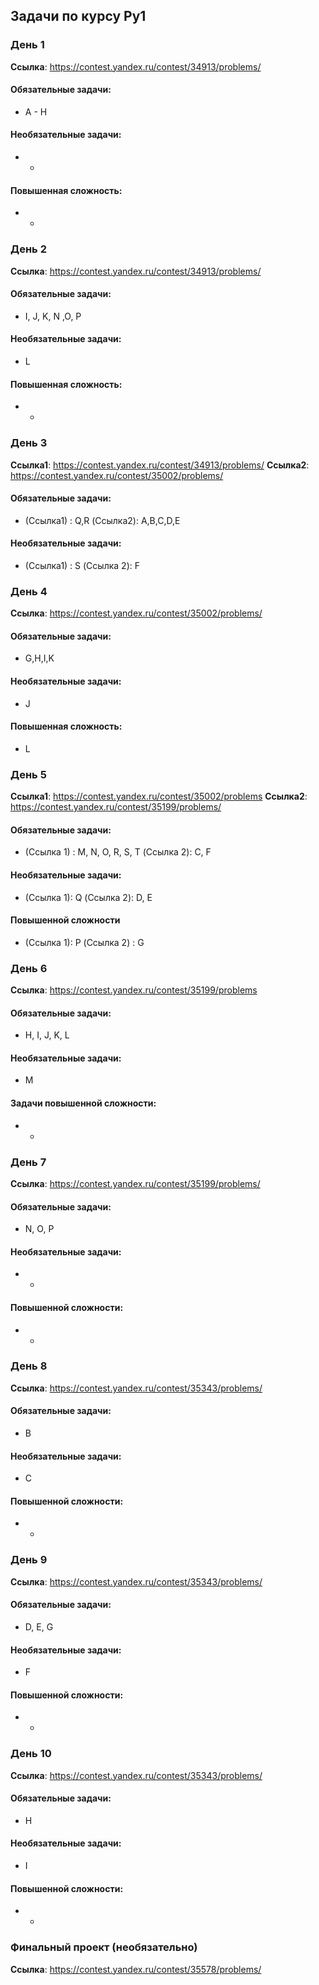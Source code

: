 ## Задачи по курсу Py1

### День 1
**Ссылка**: https://contest.yandex.ru/contest/34913/problems/

#### Обязательные задачи:
* A - H
#### Необязательные задачи:
* -
#### Повышенная сложность:
* -

### День 2
**Ссылка**: https://contest.yandex.ru/contest/34913/problems/

#### Обязательные задачи:
* I, J, K, N ,O, P
#### Необязательные задачи:
* L
#### Повышенная сложность:
* -

### День 3
**Ссылка1**: https://contest.yandex.ru/contest/34913/problems/
**Ссылка2**: https://contest.yandex.ru/contest/35002/problems/

#### Обязательные задачи:
* (Ссылка1) : Q,R (Ссылка2): A,B,C,D,E
#### Необязательные задачи:
* (Ссылка1) : S (Ссылка 2): F

### День 4
**Ссылка**: https://contest.yandex.ru/contest/35002/problems/

#### Обязательные задачи:
* G,H,I,K
#### Необязательные задачи:
* J
#### Повышенная сложность:
* L

### День 5
**Ссылка1**: https://contest.yandex.ru/contest/35002/problems
**Ссылка2**: https://contest.yandex.ru/contest/35199/problems/

#### Обязательные задачи:
* (Ссылка 1) : M, N, O, R, S, T (Ссылка 2): C, F
#### Необязательные задачи:
* (Ссылка 1): Q (Ссылка 2): D, E
#### Повышенной сложности
* (Ссылка 1): P (Ссылка 2) : G


### День 6
**Ссылка**: https://contest.yandex.ru/contest/35199/problems

#### Обязательные задачи:
* H, I, J, K, L
#### Необязательные задачи:
* M
#### Задачи повышенной сложности:
* -

### День 7
**Ссылка**: https://contest.yandex.ru/contest/35199/problems/
#### Обязательные задачи:
* N, O, P
#### Необязательные задачи:
* -
#### Повышенной сложности:
* -


### День 8
**Ссылка**: https://contest.yandex.ru/contest/35343/problems/
#### Обязательные задачи:
* B
#### Необязательные задачи:
* C
#### Повышенной сложности:
* -

### День 9
**Ссылка**: https://contest.yandex.ru/contest/35343/problems/
#### Обязательные задачи:
* D, E, G
#### Необязательные задачи:
* F
#### Повышенной сложности:
* -

### День 10
**Ссылка**: https://contest.yandex.ru/contest/35343/problems/
#### Обязательные задачи:
* H
#### Необязательные задачи:
* I
#### Повышенной сложности:
* -

### Финальный проект (необязательно)
**Ссылка**: https://contest.yandex.ru/contest/35578/problems/